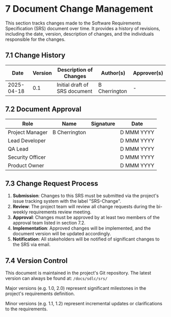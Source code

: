 # 7 Document Change Management

This section tracks changes made to the Software Requirements Specification (SRS) document over time. It provides a history of revisions, including the date, version, description of changes, and the individuals responsible for the changes.

## 7.1 Change History

| Date       | Version | Description of Changes        | Author(s)     | Approver(s) |
|------------|---------|-------------------------------|---------------|-------------|
| 2025-04-18 | 0.1     | Initial draft of SRS document | B Cherrington | -           |

## 7.2 Document Approval

| Role             | Name          | Signature | Date       |
|------------------|---------------|-----------|------------|
| Project Manager  | B Cherrington |           | D MMM YYYY |
| Lead Developer   |               |           | D MMM YYYY |
| QA Lead          |               |           | D MMM YYYY |
| Security Officer |               |           | D MMM YYYY |
| Product Owner    |               |           | D MMM YYYY |

## 7.3 Change Request Process

1. **Submission**: Changes to this SRS must be submitted via the project's issue tracking system with the label "SRS-Change".
2. **Review**: The project team will review all change requests during the bi-weekly requirements review meeting.
3. **Approval**: Changes must be approved by at least two members of the approval team listed in section 7.2.
4. **Implementation**: Approved changes will be implemented, and the document version will be updated accordingly.
5. **Notification**: All stakeholders will be notified of significant changes to the SRS via email.

## 7.4 Version Control

This document is maintained in the project's Git repository. The latest version can always be found at:
`/docs/sdlc/srs/`

Major versions (e.g. 1.0, 2.0) represent significant milestones in the project's requirements definition.

Minor versions (e.g. 1.1, 1.2) represent incremental updates or clarifications to the requirements.